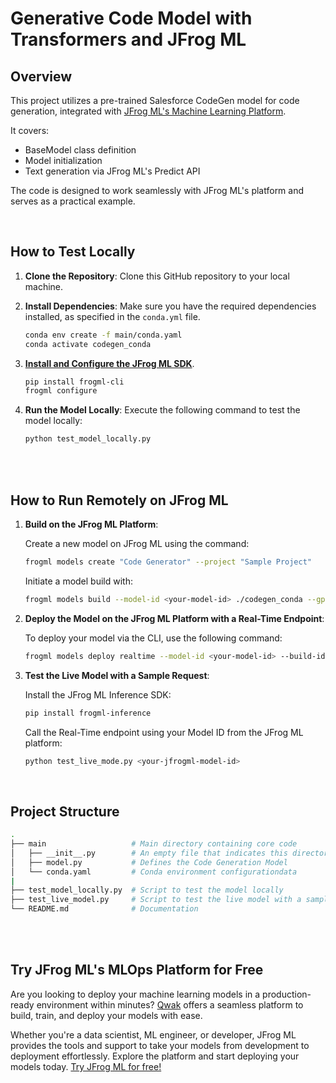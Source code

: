 # Generative Code Model with Transformers and JFrog ML

## Overview

This project utilizes a pre-trained Salesforce CodeGen model for code generation, integrated with [JFrog ML's Machine Learning Platform](https://jfrog.com/jfrog-ml/). 

It covers:
- BaseModel class definition
- Model initialization
- Text generation via JFrog ML's Predict API

The code is designed to work seamlessly with JFrog ML's platform and serves as a practical example.

<br>

## How to Test Locally


1. **Clone the Repository**: Clone this GitHub repository to your local machine.

2. **Install Dependencies**: Make sure you have the required dependencies installed, as specified in the `conda.yml` file.

    ```bash
    conda env create -f main/conda.yaml
    conda activate codegen_conda
    ```

3. **[Install and Configure the JFrog ML SDK](https://jfrog.com/help/r/jfrog-ml-documentation/setting-up-jfrog-ml)**.

    ```bash
    pip install frogml-cli
    frogml configure
    ```

5. **Run the Model Locally**: Execute the following command to test the model locally:

   ```bash
   python test_model_locally.py
   ```

<br>

<br>

## How to Run Remotely on JFrog ML

1. **Build on the JFrog ML Platform**:

    Create a new model on JFrog ML using the command:

    ```bash
    frogml models create "Code Generator" --project "Sample Project"
    ```


    Initiate a model build with:

    ```bash
    frogml models build --model-id <your-model-id> ./codegen_conda --gpu-compatible --no-validate-serving-artifact
    ```


2. **Deploy the Model on the JFrog ML Platform with a Real-Time Endpoint**:

    To deploy your model via the CLI, use the following command:

    ```bash
    frogml models deploy realtime --model-id <your-model-id> --build-id <your-build-id> --instance 'gpu.t4.xl' --timeout 50000
    ```

3. **Test the Live Model with a Sample Request**:

    Install the JFrog ML Inference SDK:

    ```bash
    pip install frogml-inference
    ```

    Call the Real-Time endpoint using your Model ID from the JFrog ML platform:

    ```bash
    python test_live_mode.py <your-jfrogml-model-id>
    ```

<br>


## Project Structure

```bash
.
├── main                   # Main directory containing core code
│   ├── __init__.py        # An empty file that indicates this directory is a Python package
│   ├── model.py           # Defines the Code Generation Model
│   └── conda.yaml         # Conda environment configurationdata
|
├── test_model_locally.py  # Script to test the model locally
├── test_live_model.py     # Script to test the live model with a sample REST request
└── README.md              # Documentation
```


<br>
<br>

## Try JFrog ML's MLOps Platform for Free

Are you looking to deploy your machine learning models in a production-ready environment within minutes? [Qwak](https://www.qwak.com/) offers a seamless platform to build, train, and deploy your models with ease.

Whether you're a data scientist, ML engineer, or developer, JFrog ML provides the tools and support to take your models from development to deployment effortlessly. Explore the platform and start deploying your models today. [Try JFrog ML for free!](https://jfrog.com/jfrog-ml/)
